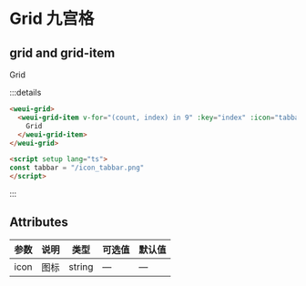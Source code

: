 # Grid 九宫格

## grid and grid-item

<weui-grid>
  <weui-grid-item v-for="(count, index) in 9" :key="index" :icon="tabbar">
    Grid
  </weui-grid-item>
</weui-grid>

<script setup lang="ts">
const tabbar = "/icon_tabbar.png"
</script>

:::details
```html
<weui-grid>
  <weui-grid-item v-for="(count, index) in 9" :key="index" :icon="tabbar">
    Grid
  </weui-grid-item>
</weui-grid>

<script setup lang="ts">
const tabbar = "/icon_tabbar.png"
</script>
```
:::

## Attributes

| 参数 | 说明 | 类型   | 可选值 | 默认值 |
| ---- | ---- | ------ | ------ | ------ |
| icon | 图标 | string | —      | —      |
